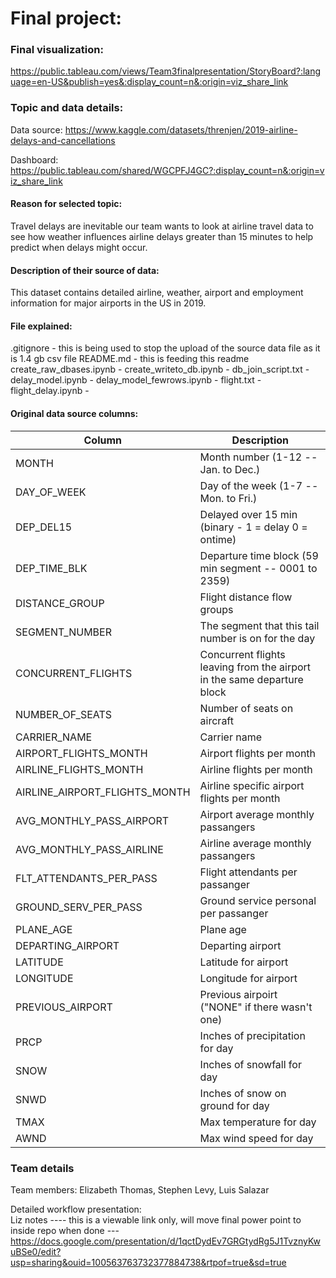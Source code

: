 # Final project: 

### Final visualization:

https://public.tableau.com/views/Team3finalpresentation/StoryBoard?:language=en-US&publish=yes&:display_count=n&:origin=viz_share_link 

### Topic and data details:

Data source: https://www.kaggle.com/datasets/threnjen/2019-airline-delays-and-cancellations

Dashboard: https://public.tableau.com/shared/WGCPFJ4GC?:display_count=n&:origin=viz_share_link

#### Reason for selected topic:

Travel delays are inevitable our team wants to look at airline travel data to see how weather influences airline delays greater than 15 minutes to help predict when delays might occur.

#### Description of their source of data: 

This dataset contains detailed airline, weather, airport and employment information for major airports in the US in 2019. 

#### File explained:
.gitignore - this is being used to stop the upload of the source data file as it is 1.4 gb csv file
README.md - this is feeding this readme
create_raw_dbases.ipynb - 
create_writeto_db.ipynb - 
db_join_script.txt - 
delay_model.ipynb - 
delay_model_fewrows.ipynb - 
flight.txt - 
flight_delay.ipynb - 



#### Original data source columns:

| Column         | Description            |
|----------------|------------------------|
|MONTH |Month number (1-12 -- Jan. to Dec.)
|DAY_OF_WEEK | Day of the week (1-7 -- Mon. to Fri.)  
|DEP_DEL15 | Delayed over 15 min (binary - 1 = delay 0 = ontime) 
|DEP_TIME_BLK | Departure time block (59 min segment -- 0001 to 2359) 
|DISTANCE_GROUP | Flight distance flow groups 
|SEGMENT_NUMBER | The segment that this tail number is on for the day 
|CONCURRENT_FLIGHTS | Concurrent flights leaving from the airport in the same departure block 
|NUMBER_OF_SEATS | Number of seats on aircraft 
|CARRIER_NAME | Carrier name 
|AIRPORT_FLIGHTS_MONTH | Airport flights per month 
|AIRLINE_FLIGHTS_MONTH | Airline flights per month 
|AIRLINE_AIRPORT_FLIGHTS_MONTH | Airline specific airport flights per month 
|AVG_MONTHLY_PASS_AIRPORT | Airport average monthly passangers 
|AVG_MONTHLY_PASS_AIRLINE | Airline average monthly passangers
|FLT_ATTENDANTS_PER_PASS | Flight attendants per passanger  
|GROUND_SERV_PER_PASS | Ground service personal per passanger 
|PLANE_AGE | Plane age 
|DEPARTING_AIRPORT | Departing airport 
|LATITUDE | Latitude for airport 
|LONGITUDE | Longitude for airport 
|PREVIOUS_AIRPORT | Previous airpoirt ("NONE" if there wasn't one) 
|PRCP | Inches of precipitation for day 
|SNOW | Inches of snowfall for day
|SNWD | Inches of snow on ground for day
|TMAX | Max temperature for day 
|AWND | Max wind speed for day 


### Team details

Team members: Elizabeth Thomas, Stephen Levy, Luis Salazar

Detailed workflow presentation:  <br />
Liz notes ---- this is a viewable link only, will move final power point to inside repo when done --- https://docs.google.com/presentation/d/1qctDydEv7GRGtydRg5J1TvznyKwuBSe0/edit?usp=sharing&ouid=100563763732377884738&rtpof=true&sd=true 
